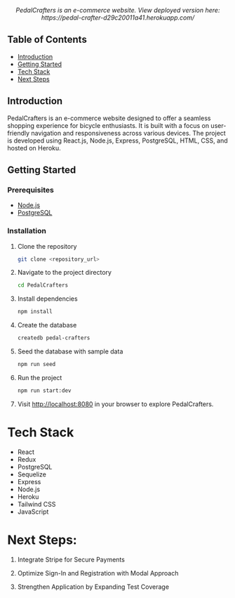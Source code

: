 <p align="center" style="font-style: italic">
  PedalCrafters is an e-commerce website. View deployed version here: https://pedal-crafter-d29c20011a41.herokuapp.com/
</p>

## Table of Contents

- [Introduction](#introduction)
- [Getting Started](#getting-started)
- [Tech Stack](#tech-stack)
- [Next Steps](#next-steps)

## Introduction

PedalCrafters is an e-commerce website designed to offer a seamless shopping experience for bicycle enthusiasts. It is built with a focus on user-friendly navigation and responsiveness across various devices. The project is developed using React.js, Node.js, Express, PostgreSQL, HTML, CSS, and hosted on Heroku.

## Getting Started

### Prerequisites

- [Node.js](https://nodejs.org/)
- [PostgreSQL](https://www.postgresql.org/)

### Installation

1. Clone the repository

   ```bash
   git clone <repository_url>
   ```

2. Navigate to the project directory

   ```bash
   cd PedalCrafters
   ```

3. Install dependencies

   ```bash
   npm install
   ```

4. Create the database

   ```bash
   createdb pedal-crafters
   ```

5. Seed the database with sample data

   ```bash
   npm run seed
   ```

6. Run the project

   ```bash
   npm run start:dev
   ```

7. Visit [http://localhost:8080](http://localhost:8080) in your browser to explore PedalCrafters.

# Tech Stack

- React
- Redux
- PostgreSQL
- Sequelize
- Express
- Node.js
- Heroku
- Tailwind CSS
- JavaScript

# Next Steps:

1. Integrate Stripe for Secure Payments

2. Optimize Sign-In and Registration with Modal Approach

3. Strengthen Application by Expanding Test Coverage
